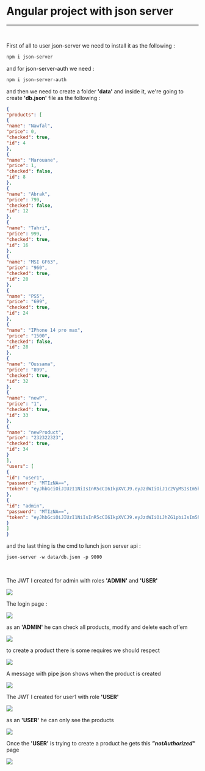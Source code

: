 # Angular project with json server
<hr>

<br>

First of all to user json-server we need to install it as the following :<br>

```markdown
npm i json-server
```

and for json-server-auth we need : <br>

```markdown
npm i json-server-auth
```

and then we need to create a folder ****'data'**** and inside it, we're going to create ****'db.json'**** file as the following :<br>

```json
{
"products": [
{
"name": "Nawfal",
"price": 0,
"checked": true,
"id": 4
},
{
"name": "Marouane",
"price": 1,
"checked": false,
"id": 8
},
{
"name": "Abrak",
"price": 799,
"checked": false,
"id": 12
},
{
"name": "Tahri",
"price": 999,
"checked": true,
"id": 16
},
{
"name": "MSI GF63",
"price": "960",
"checked": true,
"id": 20
},
{
"name": "PS5",
"price": "699",
"checked": true,
"id": 24
},
{
"name": "IPhone 14 pro max",
"price": "1500",
"checked": false,
"id": 28
},
{
"name": "Oussama",
"price": "899",
"checked": true,
"id": 32
},
{
"name": "newP",
"price": "1",
"checked": true,
"id": 33
},
{
"name": "newProduct",
"price": "232322323",
"checked": true,
"id": 34
}
],
"users": [
{
"id": "user1",
"password": "MTIzNA==",
"token": "eyJhbGciOiJIUzI1NiIsInR5cCI6IkpXVCJ9.eyJzdWIiOiJ1c2VyMSIsIm5hbWUiOiJPdXNzYW1hIiwiZW1haWwiOiJ1c2VyMUBnbWFpbC5jb20iLCJpYXQiOjE3MDAyODkwMjIsInJvbGVzIjpbIlVTRVIiXX0.876Nkwsh3nT38e4r8dV8SEMjGcjqg4H5ClFWiXBibXs"
},
{
"id": "admin",
"password": "MTIzNA==",
"token": "eyJhbGciOiJIUzI1NiIsInR5cCI6IkpXVCJ9.eyJzdWIiOiJhZG1pbiIsIm5hbWUiOiJPdXNzYW1hIiwiZW1haWwiOiJhZG1pbkBnbWFpbC5jb20iLCJpYXQiOjE3MDAyODkwMjIsInJvbGVzIjpbIlVTRVIiLCJBRE1JTiJdfQ.4c0Gyx4sRiwN9D8rtw-4HCnL7TaZl4INKto0W9n0Wz8"
}
]
}
```
and the last thing is the cmd to lunch json server api : <br>

```markdown
json-server -w data/db.json -p 9000
```

<br>

The JWT I created for admin with roles ****'ADMIN'**** and ****'USER'****

<img src="captures/jwt-admin.png">

<br>

The login page :

<img src="captures/auth-admin.png">

<br>

as an ****'ADMIN'**** he can check all products, modify and delete each of'em

<img src="captures/products.png">

<br>

to create a product there is some requires we should respect 

<img src="captures/create.png">

<br>

A message with pipe json shows when the product is created

<img src="captures/product-created.png">

<br>

The JWT I created for user1 with role ****'USER'****


<img src="captures/jwt-user.png">

<br>

as an ****'USER'**** he can only see the products


<img src="captures/products-user.png">

<br>

Once the ****'USER'**** is trying to create a product he gets this ***"notAuthorized"*** page

<img src="captures/not-authorized.png">
